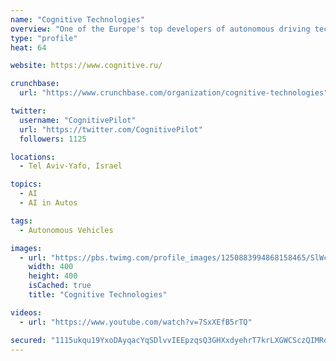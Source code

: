 ```yaml
---
name: "Cognitive Technologies"
overview: "One of the Europe's top developers of autonomous driving technologies for ground transport, AI-based software and corporate business apps."
type: "profile"
heat: 64

website: https://www.cognitive.ru/

crunchbase:
  url: "https://www.crunchbase.com/organization/cognitive-technologies"

twitter:
  username: "CognitivePilot"
  url: "https://twitter.com/CognitivePilot"
  followers: 1125

locations:
  - Tel Aviv-Yafo, Israel

topics:
  - AI
  - AI in Autos

tags:
  - Autonomous Vehicles

images:
  - url: "https://pbs.twimg.com/profile_images/1250883994868158465/SlWcqB4z_400x400.jpg"
    width: 400
    height: 400
    isCached: true
    title: "Cognitive Technologies"

videos:
  - url: "https://www.youtube.com/watch?v=7SxXEfB5rTQ"

secured: "1115ukqu19YxoDAyqacYqSDlvvIEEpzqsQ3GHXxdyehrT7krLXGWCSczQIMRqdJG1KSAYCJsjaKipbWRd/hLST93WT82BmKTgoU2iNSxyDV7gbQVzrFeMrljleIY1t4HcW2kq1lXxWVcLcplh7N6EJcNYBG7ZT/Nwv0ymceJ2vIP+iefymzrZLuKJzvgjEf+ccRpTUvVWXuv4BA8RKzpM+j9n35m2yqHbog5Jqzsfs9Nq/DmrRkdfqve0gGAWgRfIhQFlUBIzCGTJxgeXFZ2FqEyuFiYONJOtbRWWDfHhBj7EDwey9hFRpCjvfN8N7lmfgooBJvWEa6TFl0P88lkQEFnVGLWostcx4w3PExxt1OdHx4MoATaoc5fWDZqI6nDoID2g+OQj8/6lPj8OgjuEbW0jIA79PsO6TZMxpk4ioY=;CAqrhZMuIMPWfxA6rPCV3g=="
---
```


